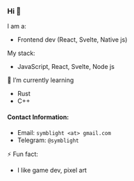 ### Hi 👋

I am a:
- Frontend dev (React, Svelte, Native js)

My stack:
- JavaScript, React, Svelte, Node js

🌱 I’m currently learning
- Rust
- C++

#### Contact Information:
- Email: `symblight <at> gmail.com`
- Telegram: `@symblight`

⚡ Fun fact:
- I like game dev, pixel art


<!--
**Symblight/symblight** is a ✨ _special_ ✨ repository because its `README.md` (this file) appears on your GitHub profile.

Here are some ideas to get you started:

- 🔭 I’m currently working on ...
- 🌱 I’m currently learning ...
- 👯 I’m looking to collaborate on ...
- 🤔 I’m looking for help with ...
- 💬 Ask me about ...
- 📫 How to reach me: ...
- 😄 Pronouns: ...
- ⚡ Fun fact: ...
-->
